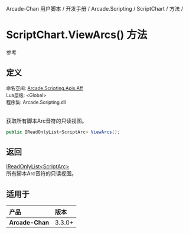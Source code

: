 Arcade-Chan 用户脚本 / 开发手册 / Arcade.Scripting / ScriptChart / 方法 /
# ScriptChart.ViewArcs() 方法
参考

## 定义
<div style="font-size: 90%;">
命名空间: <a href="README.md">Arcade.Scripting.Apis.Aff</a><br />
Lua层级: &lt;Global&gt;<br />
程序集: Arcade.Scripting.dll
</div><br />

获取所有脚本Arc音符的只读视图。

```csharp
public IReadOnlyList<ScriptArc> ViewArcs();
```

## 返回
[IReadOnlyList&lt;ScriptArc&gt;](https://docs.microsoft.com/zh-cn/dotnet/api/system.collections.generic.ireadonlylist-1)  
  所有脚本Arc音符的只读视图。

## 适用于
| 产品 | 版本 |
|:----|:----|
| **Arcade-Chan** | 3.3.0+ |